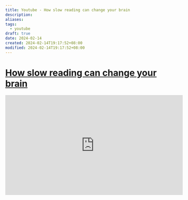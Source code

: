 ```yaml
---
title: Youtube - How slow reading can change your brain
description: 
aliases:
tags:
  - youtube
draft: true
date: 2024-02-14
created: 2024-02-14T19:17:52+08:00
modified: 2024-02-14T19:17:52+08:00
---
```


# [How slow reading can change your brain](https://www.youtube.com/watch?v=jk1YZHt3dpM)

<iframe width="560" height="315" src="https://www.youtube-nocookie.com/embed/jk1YZHt3dpM" title="YouTube video player" frameborder="0" allow="accelerometer; autoplay; clipboard-write; encrypted-media; gyroscope; picture-in-picture" allowfullscreen></iframe>